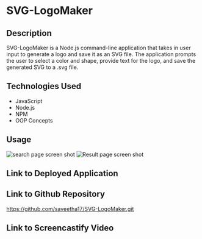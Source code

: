 # SVG-LogoMaker

## Description

SVG-LogoMaker is a Node.js command-line application that takes in user input to generate a logo and save it as an SVG file. The application prompts the user to select a color and shape, provide text for the logo, and save the generated SVG to a .svg file.

## Technologies Used

 * JavaScript
 * Node.js
 * NPM
 * OOP Concepts

## Usage

   <img src="assets\images\screenshots\SS-SearchPage.png" alt="search page screen shot">
   <img src="assets\images\screenshots\SS-ResultPage.png" alt="Result page screen shot">

## Link to Deployed Application

## Link to Github Repository

https://github.com/saveetha17/SVG-LogoMaker.git

## Link to Screencastify Video